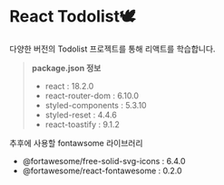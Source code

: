 # React Todolist🕊

다양한 버전의 Todolist 프로젝트를 통해 리액트를 학습합니다.

> __package.json 정보__
> + react : 18.2.0
> + react-router-dom : 6.10.0
> + styled-components : 5.3.10
> + styled-reset : 4.4.6
> + react-toastify : 9.1.2


추후에 사용할 fontawsome 라이브러리
+ @fortawesome/free-solid-svg-icons : 6.4.0
+ @fortawesome/react-fontawesome : 0.2.0
